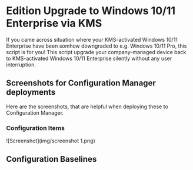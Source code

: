 # Edition Upgrade to Windows 10/11 Enterprise via KMS
If you came across situation where your KMS-activated Windows 10/11 Enterprise have been somhow downgraded to e.g. Windows 10/11 Pro, this script is for you!
This script upgrade your company-managed device back to KMS-activated Windows 10/11 Enterprise silently without any user interruption.

## Screenshots for Configuration Manager deployments
Here are the screenshots, that are helpful when deploying these to Configuration Manager.

### Configuration Items
![Screenshot](img/screenshot 1.png)

## Configuration Baselines
